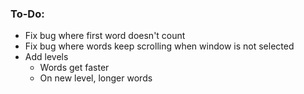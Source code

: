 ### To-Do:
* Fix bug where first word doesn't count
* Fix bug where words keep scrolling when window is not selected
* Add levels
  * Words get faster
  * On new level, longer words
